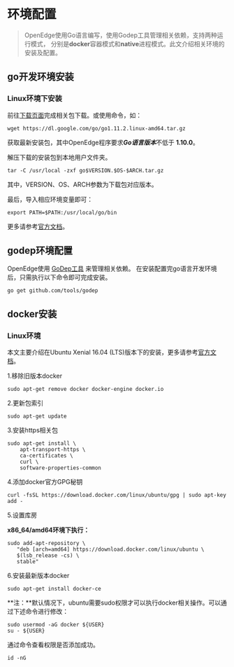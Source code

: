 # 环境配置

> OpenEdge使用Go语言编写，使用Godep工具管理相关依赖，支持两种运行模式， 分别是**docker**容器模式和**native**进程模式。此文介绍相关环境的安装及配置。

## go开发环境安装

### Linux环境下安装

前往[下载页面](https://golang.org/dl/)完成相关包下载。或使用命令，如：

```shell
wget https://dl.google.com/go/go1.11.2.linux-amd64.tar.gz
```
获取最新安装包，其中OpenEdge程序要求***Go语言版本***不低于 **1.10.0**。

解压下载的安装包到本地用户文件夹。

```shell
tar -C /usr/local -zxf go$VERSION.$OS-$ARCH.tar.gz
```

其中，VERSION、OS、ARCH参数为下载包对应版本。

最后，导入相应环境变量即可：

```shell
export PATH=$PATH:/usr/local/go/bin
```

更多请参考[官方文档](https://golang.org/doc/install)。

## godep环境配置

OpenEdge使用 [GoDep工具](https://github.com/tools/godep#godep---archived) 来管理相关依赖。
在安装配置完go语言开发环境后，只需执行以下命令即可完成安装。

```shell
go get github.com/tools/godep
```

## docker安装

### Linux环境

本文主要介绍在Ubuntu Xenial 16.04 (LTS)版本下的安装，更多请参考[官方文档](https://docs.docker.com/install/)。

1.移除旧版本docker

```shell
sudo apt-get remove docker docker-engine docker.io
```

2.更新包索引

```shell
sudo apt-get update
```

3.安装https相关包

```shell
sudo apt-get install \
    apt-transport-https \
    ca-certificates \
    curl \
    software-properties-common
```

4.添加docker官方GPG秘钥

```shell
curl -fsSL https://download.docker.com/linux/ubuntu/gpg | sudo apt-key add -
```

5.设置库房

**x86_64/amd64环境下执行：**

```shell
sudo add-apt-repository \
   "deb [arch=amd64] https://download.docker.com/linux/ubuntu \
   $(lsb_release -cs) \
   stable"
```

6.安装最新版本docker

```shell
sudo apt-get install docker-ce
```

**注：**默认情况下，ubuntu需要sudo权限才可以执行docker相关操作。可以通过下述命令进行修改：

```shell
sudo usermod -aG docker ${USER}
su - ${USER}
```

通过命令查看权限是否添加成功。

```shell
id -nG
```